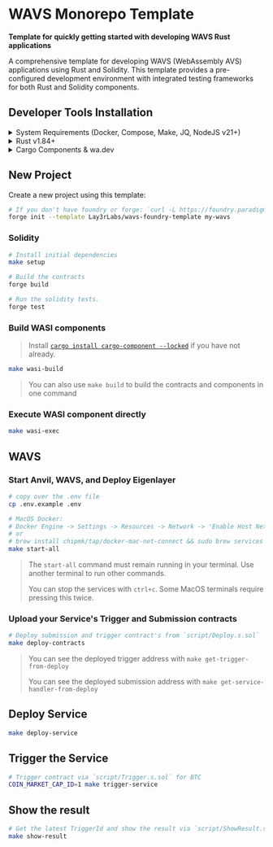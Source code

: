# WAVS Monorepo Template

**Template for quickly getting started with developing WAVS Rust applications**

A comprehensive template for developing WAVS (WebAssembly AVS) applications using Rust and Solidity. This template provides a pre-configured development environment with integrated testing frameworks for both Rust and Solidity components.

## Developer Tools Installation

<details>
<summary>System Requirements (Docker, Compose, Make, JQ, NodeJS v21+)</summary>

### Docker
- **MacOS**: `brew install --cask docker`
- **Ubuntu**: `sudo apt -y install docker.io`
- [Docker Documentation](https://docs.docker.com/get-started/get-docker/)

### Docker Compose
- **Linux**: `sudo apt-get install docker-compose-v2`
- **MacOS**: Already installed with Docker installer
- [Compose Documentation](https://docs.docker.com/compose/)

### Make
- **Linux**: `sudo apt -y install make`
- **MacOS**: `brew install make`
- [Make Documentation](https://www.gnu.org/software/make/manual/make.html)

### JQ
- **MacOS**: `brew install jq`
- **Ubuntu**: `sudo apt -y install jq`
- [JQ Documentation](https://jqlang.org/download/)

### Node.js
- **Required Version**: v21+
- [Installation via NVM](https://github.com/nvm-sh/nvm?tab=readme-ov-file#installing-and-updating)
</details>

<details>

<summary>Rust v1.84+</summary>

### Initial Installation

```bash
curl --proto '=https' --tlsv1.2 -sSf https://sh.rustup.rs | sh
```

### Upgrade Process

```bash
# Remove old targets
rustup target remove wasm32-wasi
rustup target remove wasm32-wasip1

# Update and add required target
rustup update stable
rustup target add wasm32-wasip2
```

</details>

<details>
<summary>Cargo Components & wa.dev</summary>

```bash
# Install required cargo components
cargo install warg-cli wkg

# Configure default registry
wkg config --default-registry wa.dev
```

</details>

## New Project

Create a new project using this template:

```bash
# If you don't have foundry or forge: `curl -L https://foundry.paradigm.xyz | bash`
forge init --template Lay3rLabs/wavs-foundry-template my-wavs
```

### Solidity

```bash
# Install initial dependencies
make setup

# Build the contracts
forge build

# Run the solidity tests.
forge test
```

### Build WASI components

> Install [`cargo install cargo-component --locked`](https://github.com/bytecodealliance/cargo-component#installation) if you have not already.

```bash
make wasi-build
```

> You can also use `make build` to build the contracts and components in one command

### Execute WASI component directly

```bash
make wasi-exec
```

## WAVS

### Start Anvil, WAVS, and Deploy Eigenlayer

```bash
# copy over the .env file
cp .env.example .env

# MacOS Docker:
# Docker Engine -> Settings -> Resources -> Network -> 'Enable Host Networking'
# or
# brew install chipmk/tap/docker-mac-net-connect && sudo brew services start chipmk/tap/docker-mac-net-connect
make start-all
```

> The `start-all` command must remain running in your terminal. Use another terminal to run other commands.
>
> You can stop the services with `ctrl+c`. Some MacOS terminals require pressing this twice.

### Upload your Service's Trigger and Submission contracts

```bash
# Deploy submission and trigger contract's from `script/Deploy.s.sol`
make deploy-contracts
```

>
> You can see the deployed trigger address with `make get-trigger-from-deploy`
>
> You can see the deployed submission address with `make get-service-handler-from-deploy`

## Deploy Service

```bash
make deploy-service
```

## Trigger the Service

```bash
# Trigger contract via `script/Trigger.s.sol` for BTC
COIN_MARKET_CAP_ID=1 make trigger-service
```

## Show the result

```bash
# Get the latest TriggerId and show the result via `script/ShowResult.s.sol`
make show-result
```
